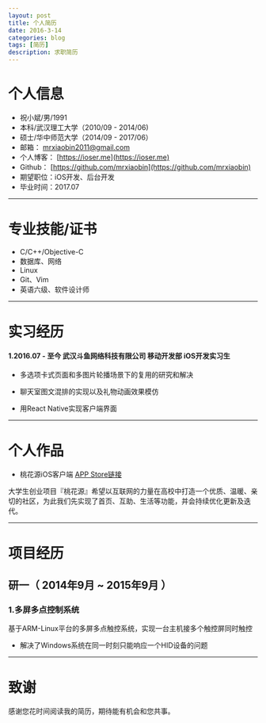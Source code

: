 ```yaml
---
layout: post
title: 个人简历
date: 2016-3-14
categories: blog
tags: [简历]
description: 求职简历
---
```


# 个人信息

 - 祝小斌/男/1991 
 - 本科/武汉理工大学（2010/09 - 2014/06)
 - 硕士/华中师范大学（2014/09 - 2017/06）
 - 邮箱： [mrxiaobin2011@gmail.com](mailto://mrxiaobin2011@gmail.com)
 - 个人博客： [https://ioser.me](https://ioser.me) 
 - Github： [https://github.com/mrxiaobin](https://github.com/mrxiaobin)
 - 期望职位：iOS开发、后台开发 
 - 毕业时间：2017.07
 
---

# 专业技能/证书

 - C/C++/Objective-C
 - 数据库、网络
 - Linux
 - Git、Vim
 - 英语六级、软件设计师
 
---

# 实习经历

#### 1.2016.07 - 至今  武汉斗鱼网络科技有限公司  移动开发部 iOS开发实习生

 - 多选项卡式页面和多图片轮播场景下的复用的研究和解决
 
 - 聊天室图文混排的实现以及礼物动画效果模仿
 
 - 用React Native实现客户端界面

---

# 个人作品

 - 桃花源iOS客户端 [APP Store链接](https://itunes.apple.com/us/app/tao-hua-yuan-aipolis/id1078083319?l=zh&ls=1&mt=8)

 大学生创业项目『桃花源』希望以互联网的力量在高校中打造一个优质、温暖、亲切的社区，为此我们先实现了首页、互助、生活等功能，并会持续优化更新及迭代。

---

# 项目经历

## 研一（ 2014年9月 ~ 2015年9月 ）

### 1.多屏多点控制系统 
 基于ARM-Linux平台的多屏多点触控系统，实现一台主机接多个触控屏同时触控 
 - 解决了Windows系统在同一时刻只能响应一个HID设备的问题

---

# 致谢
感谢您花时间阅读我的简历，期待能有机会和您共事。
